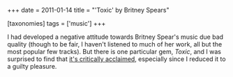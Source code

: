 +++
date = 2011-01-14
title = "'Toxic' by Britney Spears"

[taxonomies]
tags = ['music']
+++

I had developed a negative attitude towards Britney Spear\'s music due
bad quality (though to be fair, I haven\'t listened to much of her work,
all but the most popular few tracks). But there is one particular gem,
*Toxic*, and I was surprised to find that [it\'s critically acclaimed],
especially since I reduced it to a guilty pleasure.

  [it\'s critically acclaimed]: http://en.wikipedia.org/wiki/Toxic_(song)
